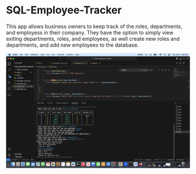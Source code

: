 # SQL-Employee-Tracker

This app allows business owners to keep track of the roles, departments, and employess in their company. They have the option to simply view exiting departments, roles, and employees, as well create new roles and departments, and add new employees to the database. 

<img src="Screenshot 2024-01-04 at 7.46.25 AM.png">
